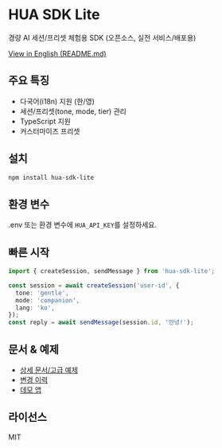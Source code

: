 # HUA SDK Lite

경량 AI 세션/프리셋 체험용 SDK (오픈소스, 실전 서비스/배포용)

[View in English (README.md)](./README.md)

## 주요 특징

- 다국어(i18n) 지원 (한/영)
- 세션/프리셋(tone, mode, tier) 관리
- TypeScript 지원
- 커스터마이즈 프리셋

## 설치

```bash
npm install hua-sdk-lite
```

## 환경 변수

.env 또는 환경 변수에 `HUA_API_KEY`를 설정하세요.

## 빠른 시작

```ts
import { createSession, sendMessage } from 'hua-sdk-lite';

const session = await createSession('user-id', {
  tone: 'gentle',
  mode: 'companion',
  lang: 'ko',
});
const reply = await sendMessage(session.id, '안녕!');
```

## 문서 & 예제

- [상세 문서/고급 예제](./docs/)
- [변경 이력](./CHANGELOG.md)
- [데모 앱](https://github.com/HUA-Labs/hua-demo-template)

## 라이선스

MIT
